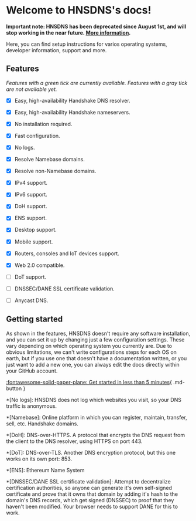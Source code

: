 # Welcome to HNSDNS's docs!

**Important note: HNSDNS has been deprecated since August 1st, and will stop working in the near future. [More information](https://www.lumito.net/2025/08/01/deprecation-and-future-of-hnsdns/).**

Here, you can find setup instructions for varios operating systems, developer information, support and more.

## Features

*Features with a green tick are currently available. Features with a gray tick are not available yet.*

- [x] Easy, high-availability Handshake DNS resolver.

- [x] Easy, high-availability Handshake nameservers.

- [x] No installation required.

- [x] Fast configuration.

- [x] No logs.

- [x] Resolve Namebase domains.

- [x] Resolve non-Namebase domains.

- [x] IPv4 support.

- [x] IPv6 support.

- [x] DoH support.

- [x] ENS support.

- [x] Desktop support.

- [x] Mobile support.

- [x] Routers, consoles and IoT devices support.

- [x] Web 2.0 compatible.

- [ ] DoT support.

- [ ] DNSSEC/DANE SSL certificate validation.

- [ ] Anycast DNS.

## Getting started

As shown in the features, HNSDNS doesn't require any software installation, and you can set it up by changing just a few configuration settings. These vary depending on which operating system you currently are. Due to obvious limitations, we can't write configurations steps for each OS on earth, but if you use one that doesn't have a documentation written, or you just want to add a new one, you can always edit the docs directly within your GitHub account.

[:fontawesome-solid-paper-plane: Get started in less than 5 minutes](/dns-resolver/){ .md-button }

<!-- Reference -->

*[No logs]: HNSDNS does not log which websites you visit, so your DNS traffic is anonymous.

*[Namebase]: Online platform in which you can register, maintain, transfer, sell, etc. Handshake domains.

*[DoH]: DNS-over-HTTPS. A protocol that encrypts the DNS request from the client to the DNS resolver, using HTTPS on port 443.

*[DoT]: DNS-over-TLS. Another DNS encryption protocol, but this one works on its own port: 853.

*[ENS]: Ethereum Name System

*[DNSSEC/DANE SSL certificate validation]: Attempt to decentralize certification authorities, so anyone can generate it's own self-signed certificate and prove that it owns that domain by adding it's hash to the domain's DNS records, which get signed (DNSSEC) to proof that they haven't been modified. Your browser needs to support DANE for this to work.
